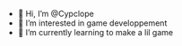 - 👋 Hi, I’m @Cypclope
- 👀 I’m interested in game developpement
- 🌱 I’m currently learning to make a lil game

<!---
Cypclope/Cypclope is a ✨ special ✨ repository because its `README.md` (this file) appears on your GitHub profile.
You can click the Preview link to take a look at your changes.
--->
